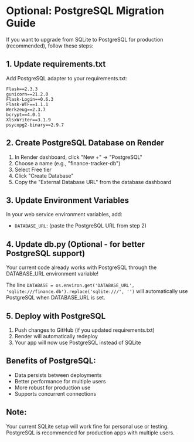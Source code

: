# Optional: PostgreSQL Migration Guide

If you want to upgrade from SQLite to PostgreSQL for production (recommended), follow these steps:

## 1. Update requirements.txt
Add PostgreSQL adapter to your requirements.txt:

```
Flask==2.3.3
gunicorn==21.2.0
Flask-Login==0.6.3
Flask-WTF==1.1.1
Werkzeug==2.3.7
bcrypt==4.0.1
XlsxWriter==3.1.9
psycopg2-binary==2.9.7
```

## 2. Create PostgreSQL Database on Render
1. In Render dashboard, click "New +" → "PostgreSQL"
2. Choose a name (e.g., "finance-tracker-db")
3. Select Free tier
4. Click "Create Database"
5. Copy the "External Database URL" from the database dashboard

## 3. Update Environment Variables
In your web service environment variables, add:
- `DATABASE_URL`: (paste the PostgreSQL URL from step 2)

## 4. Update db.py (Optional - for better PostgreSQL support)
Your current code already works with PostgreSQL through the DATABASE_URL environment variable!

The line `DATABASE = os.environ.get('DATABASE_URL', 'sqlite:///finance.db').replace('sqlite:///', '')` 
will automatically use PostgreSQL when DATABASE_URL is set.

## 5. Deploy with PostgreSQL
1. Push changes to GitHub (if you updated requirements.txt)
2. Render will automatically redeploy
3. Your app will now use PostgreSQL instead of SQLite

## Benefits of PostgreSQL:
- Data persists between deployments
- Better performance for multiple users
- More robust for production use
- Supports concurrent connections

## Note:
Your current SQLite setup will work fine for personal use or testing. PostgreSQL is recommended for production apps with multiple users.
